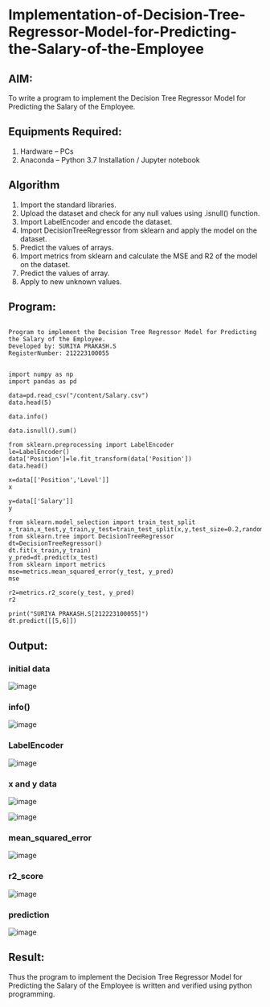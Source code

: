 # Implementation-of-Decision-Tree-Regressor-Model-for-Predicting-the-Salary-of-the-Employee

## AIM:
To write a program to implement the Decision Tree Regressor Model for Predicting the Salary of the Employee.

## Equipments Required:
1. Hardware – PCs
2. Anaconda – Python 3.7 Installation / Jupyter notebook

## Algorithm
1. Import the standard libraries.
2. Upload the dataset and check for any null values using .isnull() function.
3. Import LabelEncoder and encode the dataset.
4. Import DecisionTreeRegressor from sklearn and apply the model on the dataset.
5. Predict the values of arrays.
6. Import metrics from sklearn and calculate the MSE and R2 of the model on the dataset.
7. Predict the values of array.
8. Apply to new unknown values.

## Program:
```

Program to implement the Decision Tree Regressor Model for Predicting the Salary of the Employee.
Developed by: SURIYA PRAKASH.S
RegisterNumber: 212223100055

```

```

import numpy as np
import pandas as pd

data=pd.read_csv("/content/Salary.csv")
data.head(5)

data.info()

data.isnull().sum()

from sklearn.preprocessing import LabelEncoder
le=LabelEncoder()
data['Position']=le.fit_transform(data['Position'])
data.head()

x=data[['Position','Level']]
x

y=data[['Salary']]
y

from sklearn.model_selection import train_test_split
x_train,x_test,y_train,y_test=train_test_split(x,y,test_size=0.2,random_state=2)
from sklearn.tree import DecisionTreeRegressor
dt=DecisionTreeRegressor()
dt.fit(x_train,y_train)
y_pred=dt.predict(x_test)
from sklearn import metrics
mse=metrics.mean_squared_error(y_test, y_pred)
mse

r2=metrics.r2_score(y_test, y_pred)
r2

print("SURIYA PRAKASH.S[212223100055]")
dt.predict([[5,6]])
```

## Output:

### initial data
![image](https://github.com/user-attachments/assets/c004ebd0-6d90-4dad-b3a9-2774ef82c9ea)

### info()

![image](https://github.com/user-attachments/assets/42869789-ae4b-499c-a4d3-aeca88f48e75)

### LabelEncoder
![image](https://github.com/user-attachments/assets/0e925636-0176-447f-9fcf-355eba7f409e)

### x and y data
![image](https://github.com/user-attachments/assets/42625a32-5623-48cb-be68-609e063bc35a)

![image](https://github.com/user-attachments/assets/7f346b4f-a8ae-4b44-9a41-1a23dc3d2a97)

### mean_squared_error

![image](https://github.com/user-attachments/assets/c6cf4e86-93c5-4bde-a992-fb2f29da249a)

### r2_score
![image](https://github.com/user-attachments/assets/bd6e1b9f-ad99-4256-96f9-dddbadb9f824)
### prediction
![image](https://github.com/user-attachments/assets/2ae327fa-37dc-417b-ad5b-583631da5670)


## Result:
Thus the program to implement the Decision Tree Regressor Model for Predicting the Salary of the Employee is written and verified using python programming.

